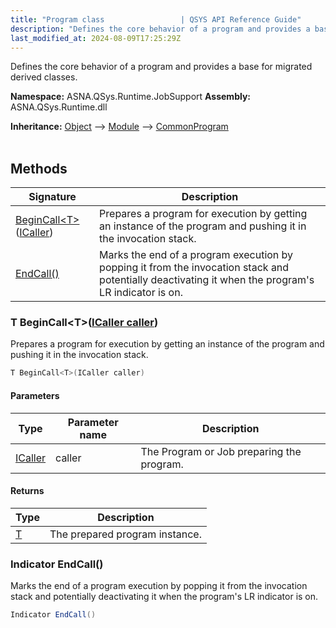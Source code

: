 ```yaml
---
title: "Program class                 | QSYS API Reference Guide"
description: "Defines the core behavior of a program and provides a base for migrated derived classes. "
last_modified_at: 2024-08-09T17:25:29Z
---
```


Defines the core behavior of a program and provides a base for migrated derived classes.

**Namespace:** ASNA.QSys.Runtime.JobSupport
**Assembly:** ASNA.QSys.Runtime.dll

**Inheritance:** [Object](https://docs.microsoft.com/en-us/dotnet/api/system.object) --> [Module](/reference/runtime/qsys-runtime-job-support/module.html) --> [CommonProgram](/reference/runtime/qsys-runtime-job-support/common-program.html)
<br>
<br>

## Methods

| Signature | Description |
| --- | --- |
| [BeginCall\<T\>](#t-begincall-t-icaller-caller)([ICaller](/reference/runtime/qsys-runtime/i-caller.html)) | Prepares a program for execution by getting an instance of the program and pushing it in the invocation stack.
| [EndCall()](#indicator-endcall) | Marks the end of a program execution by popping it from the invocation stack and potentially deactivating it when the program's LR indicator is on.

### T BeginCall\<T\>([ICaller caller](/reference/runtime/qsys-runtime/i-caller.html))

Prepares a program for execution by getting an instance of the program and pushing it in the invocation stack.

```cs
T BeginCall<T>(ICaller caller)
```

#### Parameters

| Type | Parameter name | Description
| --- | --- | ---
| [ICaller](/reference/runtime/qsys-runtime/i-caller.html) | caller | The Program or Job preparing the program.

#### Returns

| Type | Description
| --- | ---
| [T](https://learn.microsoft.com/en-us/dotnet/api/system.type?view=net-8.0) | The prepared program instance.

### Indicator EndCall()

Marks the end of a program execution by popping it from the invocation stack and potentially deactivating it when the program's LR indicator is on.

```cs
Indicator EndCall()
```
